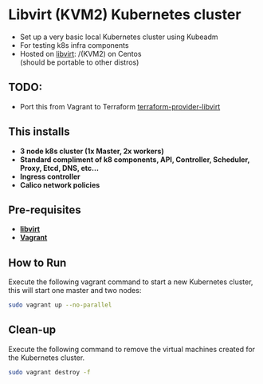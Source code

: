 # Libvirt (KVM2) Kubernetes cluster

- Set up a very basic local Kubernetes cluster using Kubeadm
- For testing k8s infra components
- Hosted on [libvirt](https://libvirt.org/): /(KVM2) on Centos     
    (should be portable to other distros)     
    
## TODO:
-   Port this from Vagrant to Terraform
[terraform-provider-libvirt](https://github.com/dmacvicar/terraform-provider-libvirt/tree/master/examples/v0.12/coreos)     

## This installs
 * **3 node k8s cluster (1x Master, 2x workers)**
 * **Standard compliment of k8 components, API, Controller, Scheduler, Proxy, Etcd, DNS, etc...**
 * **Ingress controller**
 * **Calico network policies**

## Pre-requisites

 * **[libvirt](https://wiki.centos.org/HowTos/KVM)**
 * **[Vagrant](https://www.vagrantup.com)**

## How to Run

Execute the following vagrant command to start a new Kubernetes cluster, this will start one master and two nodes:

```sh
sudo vagrant up --no-parallel
```

## Clean-up

Execute the following command to remove the virtual machines created for the Kubernetes cluster.

```sh
sudo vagrant destroy -f
```
